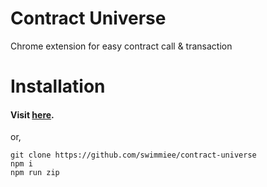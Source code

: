 # Contract Universe
Chrome extension for easy contract call & transaction


# Installation
#### Visit [here](https://raw.githubusercontent.com/swimmiee/contract-universe/master/contract-universe.zip).  
or,
```
git clone https://github.com/swimmiee/contract-universe
npm i
npm run zip
```
